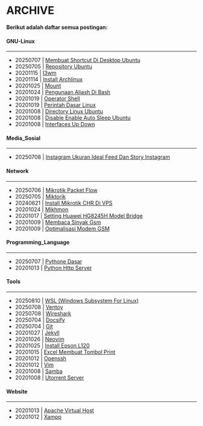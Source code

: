 # ARCHIVE
**Berikut adalah daftar semua postingan:**


#### GNU-Linux
---

* 20250707 | [Membuat Shortcut Di Desktop Ubuntu](/posts/GNU-Linux/20250707_membuat_shortcut_di_desktop_ubuntu.md)
* 20250705 | [Repository Ubuntu](/posts/GNU-Linux/20250705_repository_Ubuntu.md)
* 20201115 | [I3wm](/posts/GNU-Linux/20201115_i3wm.md)
* 20201114 | [Install Archlinux](/posts/GNU-Linux/20201114_install-archlinux.md)
* 20201025 | [Mount](/posts/GNU-Linux/20201025_Mount.md)
* 20201024 | [Pengunaan Aliash Di Bash](/posts/GNU-Linux/20201024_pengunaan-aliash-di-bash.md)
* 20201019 | [Operator Shell](/posts/GNU-Linux/20201019_Operator-shell.md)
* 20201019 | [Perintah Dasar Linux](/posts/GNU-Linux/20201019_perintah-dasar-linux.md)
* 20201008 | [Directory Linux Ubuntu](/posts/GNU-Linux/20201008_directory-linux-ubuntu.md)
* 20201008 | [Disable Enable Auto Sleep Ubuntu](/posts/GNU-Linux/20201008_disable-enable-auto-sleep-ubuntu.md)
* 20201008 | [Interfaces Up Down](/posts/GNU-Linux/20201008_interfaces-up-down.md)

#### Media_Sosial
---

* 20250708 | [Instagram Ukuran Ideal Feed Dan Story Instagram](/posts/Media_Sosial/20250708_Instagram_Ukuran_Ideal_Feed_dan_Story_Instagram.md)

#### Network
---

* 20250706 | [Mikrotik Packet Flow](/posts/Network/20250706_mikrotik_packet_flow.md)
* 20250705 | [Miktorik](/posts/Network/20250705_miktorik.md)
* 20240621 | [Install Mikrotik CHR Di VPS](/posts/Network/20240621_Install-Mikrotik-CHR-di-VPS.md)
* 20201024 | [Mikhmon](/posts/Network/20201024_mikhmon.md)
* 20201017 | [Setting Huawei HG8245H Model Bridge](/posts/Network/20201017_Setting-Huawei-HG8245H-Model-Bridge.md)
* 20201009 | [Membaca Sinyak Gsm](/posts/Network/20201009_membaca-sinyak-gsm.md)
* 20201009 | [Optimalisasi Modem GSM](/posts/Network/20201009_Optimalisasi_modem_GSM.md)

#### Programming_Language
---

* 20250707 | [Pythone Dasar](/posts/Programming_Language/20250707_pythone_dasar.md)
* 20201013 | [Python Http Server](/posts/Programming_Language/20201013_python-http-server.md)

#### Tools
---

* 20250810 | [WSL (Windows Subsystem For Linux)](/posts/Tools/20250810_WSL_(Windows_Subsystem_for_Linux).md)
* 20250708 | [Ventoy](/posts/Tools/20250708_ventoy.md)
* 20250708 | [Wireshark](/posts/Tools/20250708_wireshark.md)
* 20250704 | [Docsify](/posts/Tools/20250704_docsify.md)
* 20250704 | [Git](/posts/Tools/20250704_git.md)
* 20201027 | [Jekyll](/posts/Tools/20201027_jekyll.md)
* 20201026 | [Neovim](/posts/Tools/20201026_neovim.md)
* 20201025 | [Install Epson L120](/posts/Tools/20201025_Install-epson-L120.md)
* 20201015 | [Excel Membuat Tombol Print](/posts/Tools/20201015_Excel-membuat-tombol-print.md)
* 20201012 | [Openssh](/posts/Tools/20201012_openssh.md)
* 20201012 | [Vim](/posts/Tools/20201012_vim.md)
* 20201008 | [Samba](/posts/Tools/20201008_samba.md)
* 20201008 | [Utorrent Server](/posts/Tools/20201008_utorrent-server.md)

#### Website
---

* 20201013 | [Apache Virtual Host](/posts/Website/20201013_apache-virtual-host.md)
* 20201012 | [Xampp](/posts/Website/20201012_xampp.md)
